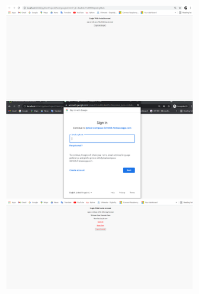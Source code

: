 <img src="Screenshot (286).png"><br>
<img src="Screenshot (288).png"><br>
<img src="Screenshot (287).png"><br>

